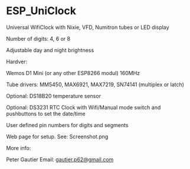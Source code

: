 # ESP_UniClock
Universal WifiClock with Nixie, VFD, Numitron tubes or LED display

Number of digits: 4, 6 or 8

Adjustable day and night brightness

Hardver:

Wemos D1 Mini (or any other ESP8266 modul) 160MHz

Tube drivers: MM5450, MAX6921, MAX7219, SN74141 (multiplex or latch)

Optional: DS18B20 temperature sensor

Optional: DS3231 RTC Clock with Wifi/Manual mode switch and pushbuttons to set the date/time

User defined pin numbers for digits and segments

Web page for setup. See: Screenshot.png

More info:

Peter Gautier
 Email: gautier.p62@gmail.com
